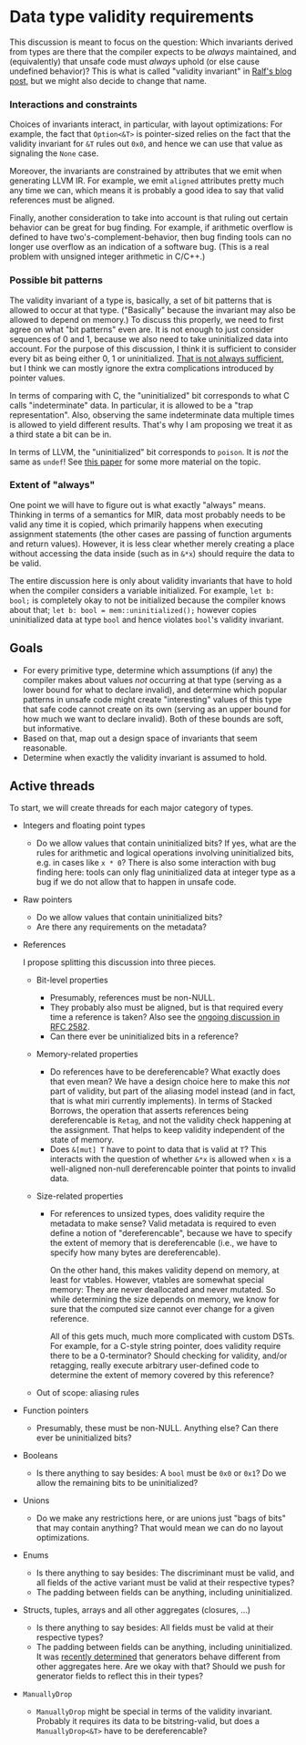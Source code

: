 # Data type validity requirements

This discussion is meant to focus on the question: Which invariants derived from
types are there that the compiler expects to be *always* maintained, and
(equivalently) that unsafe code must *always* uphold (or else cause undefined
behavior)?  This is what is called "validity invariant" in
[Ralf's blog post](https://www.ralfj.de/blog/2018/08/22/two-kinds-of-invariants.html),
but we might also decide to change that name.

### Interactions and constraints

Choices of invariants interact, in particular, with layout optimizations: For
example, the fact that `Option<&T>` is pointer-sized relies on the fact that the
validity invariant for `&T` rules out `0x0`, and hence we can use that value as
signaling the `None` case.

Moreover, the invariants are constrained by attributes that we emit when
generating LLVM IR.  For example, we emit `aligned` attributes pretty much any
time we can, which means it is probably a good idea to say that valid references
must be aligned.

Finally, another consideration to take into account is that ruling out certain
behavior can be great for bug finding.  For example, if arithmetic overflow is
defined to have two's-complement-behavior, then bug finding tools can no longer
use overflow as an indication of a software bug.  (This is a real problem with
unsigned integer arithmetic in C/C++.)

### Possible bit patterns

The validity invariant of a type is, basically, a set of bit patterns that is
allowed to occur at that type.  ("Basically" because the invariant may also be
allowed to depend on memory.)  To discuss this properly, we need to first agree
on what "bit patterns" even are.  It is not enough to just consider sequences of
0 and 1, because we also need to take uninitialized data into account.  For the
purpose of this discussion, I think it is sufficient to consider every bit as
being either 0, 1 or uninitialized.
[That is not always sufficient](https://www.ralfj.de/blog/2018/07/24/pointers-and-bytes.html),
but I think we can mostly ignore the extra complications introduced by pointer
values.

In terms of comparing with C, the "uninitialized" bit corresponds to what C
calls "indeterminate" data.  In particular, it is allowed to be a "trap
representation".  Also, observing the same indeterminate data multiple times is
allowed to yield different results.  That's why I am proposing we treat it as a
third state a bit can be in.

In terms of LLVM, the "uninitialized" bit corresponds to `poison`.  It is *not*
the same as `undef`!  See
[this paper](https://www.cs.utah.edu/~regehr/papers/undef-pldi17.pdf) for some
more material on the topic.

### Extent of "always"

One point we will have to figure out is what exactly "always" means.  Thinking
in terms of a semantics for MIR, data most probably needs to be valid any time
it is copied, which primarily happens when executing assignment statements (the
other cases are passing of function arguments and return values).  However, it
is less clear whether merely creating a place without accessing the data inside
(such as in `&*x`) should require the data to be valid.

The entire discussion here is only about validity invariants that have to hold
when the compiler considers a variable initialized.  For example, `let b: bool;`
is completely okay to not be initialized because the compiler knows about that;
`let b: bool = mem::uninitialized();` however copies uninitialized data at type
`bool` and hence violates `bool`'s validity invariant.

## Goals

* For every primitive type, determine which assumptions (if any) the compiler
  makes about values *not* occurring at that type (serving as a lower bound for
  what to declare invalid), and determine which popular patterns in unsafe code
  might create "interesting" values of this type that safe code cannot create on
  its own (serving as an upper bound for how much we want to declare invalid).
  Both of these bounds are soft, but informative.
* Based on that, map out a design space of invariants that seem reasonable.
* Determine when exactly the validity invariant is assumed to hold.

## Active threads

To start, we will create threads for each major category of types.

* Integers and floating point types
  * Do we allow values that contain uninitialized bits?  If yes, what are the
    rules for arithmetic and logical operations involving uninitialized bits,
    e.g. in cases like `x * 0`?  There is also some interaction with bug finding
    here: tools can only flag uninitialized data at integer type as a bug if we
    do not allow that to happen in unsafe code.

* Raw pointers
  * Do we allow values that contain uninitialized bits?
  * Are there any requirements on the metadata?

* References

    I propose splitting this discussion into three pieces.

  * Bit-level properties
    * Presumably, references must be non-NULL.
    * They probably also must be aligned, but is that required every time a
      reference is taken?  Also see the [ongoing discussion in RFC 2582][RFC2582].
    * Can there ever be uninitialized bits in a reference?
  * Memory-related properties
    * Do references have to be dereferencable?  What exactly does that even
      mean?  We have a design choice here to make this *not* part of validity,
      but part of the aliasing model instead (and in fact, that is what miri
      currently implements).  In terms of Stacked Borrows, the operation that
      asserts references being dereferencable is `Retag`, and not the validity
      check happening at the assignment.  That helps to keep validity
      independent of the state of memory.
    * Does `&[mut] T` have to point to data that is valid at `T`?  This interacts
      with the question of whether `&*x` is allowed when `x` is a well-aligned
      non-null dereferencable pointer that points to invalid data.
  * Size-related properties
    * For references to unsized types, does validity require the metadata to
      make sense?  Valid metadata is required to even define a notion of
      "dereferencable", because we have to specify the extent of memory that is
      dereferencable (i.e., we have to specify how many bytes are
      dereferencable).

      On the other hand, this makes validity depend on memory, at least for
      vtables.  However, vtables are somewhat special memory: They are never
      deallocated and never mutated.  So while determining the size depends on
      memory, we know for sure that the computed size cannot ever change for a
      given reference.

      All of this gets much, much more complicated with custom DSTs.  For
      example, for a C-style string pointer, does validity require there to be a
      0-terminator?  Should checking for validity, and/or retagging, really
      execute arbitrary user-defined code to determine the extent of memory
      covered by this reference?

  * Out of scope: aliasing rules

* Function pointers
  * Presumably, these must be non-NULL.  Anything else?  Can there ever be
    uninitialized bits?

* Booleans
  * Is there anything to say besides: A `bool` must be `0x0` or `0x1`?  Do we
    allow the remaining bits to be uninitialized?

* Unions
  * Do we make any restrictions here, or are unions just "bags of bits" that may
    contain anything?  That would mean we can do no layout optimizations.

* Enums
  * Is there anything to say besides: The discriminant must be valid, and all
    fields of the active variant must be valid at their respective types?
  * The padding between fields can be anything, including uninitialized.

* Structs, tuples, arrays and all other aggregates (closures, ...)
  * Is there anything to say besides: All fields must be valid at their
    respective types?
  * The padding between fields can be anything, including uninitialized.  It was
    [recently determined][generators-maybe-uninit] that generators behave
    different from other aggregates here.  Are we okay with that?  Should we push
    for generator fields to reflect this in their types?

* `ManuallyDrop`
  * `ManuallyDrop` might be special in terms of the validity invariant.
    Probably it requires its data to be bitstring-valid, but does a
    `ManuallyDrop<&T>` have to be dereferencable?

[RFC2582]: https://github.com/rust-lang/rfcs/pull/2582
[generators-maybe-uninit]: https://github.com/rust-lang/rust/pull/56100

